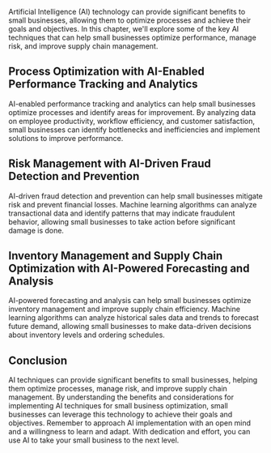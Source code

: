 
Artificial Intelligence (AI) technology can provide significant benefits to small businesses, allowing them to optimize processes and achieve their goals and objectives. In this chapter, we'll explore some of the key AI techniques that can help small businesses optimize performance, manage risk, and improve supply chain management.

Process Optimization with AI-Enabled Performance Tracking and Analytics
-----------------------------------------------------------------------

AI-enabled performance tracking and analytics can help small businesses optimize processes and identify areas for improvement. By analyzing data on employee productivity, workflow efficiency, and customer satisfaction, small businesses can identify bottlenecks and inefficiencies and implement solutions to improve performance.

Risk Management with AI-Driven Fraud Detection and Prevention
-------------------------------------------------------------

AI-driven fraud detection and prevention can help small businesses mitigate risk and prevent financial losses. Machine learning algorithms can analyze transactional data and identify patterns that may indicate fraudulent behavior, allowing small businesses to take action before significant damage is done.

Inventory Management and Supply Chain Optimization with AI-Powered Forecasting and Analysis
-------------------------------------------------------------------------------------------

AI-powered forecasting and analysis can help small businesses optimize inventory management and improve supply chain efficiency. Machine learning algorithms can analyze historical sales data and trends to forecast future demand, allowing small businesses to make data-driven decisions about inventory levels and ordering schedules.

Conclusion
----------

AI techniques can provide significant benefits to small businesses, helping them optimize processes, manage risk, and improve supply chain management. By understanding the benefits and considerations for implementing AI techniques for small business optimization, small businesses can leverage this technology to achieve their goals and objectives. Remember to approach AI implementation with an open mind and a willingness to learn and adapt. With dedication and effort, you can use AI to take your small business to the next level.
